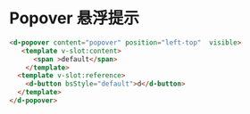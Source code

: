 # Popover 悬浮提示  


<d-popover content="default" position="left" popType="error">
<!-- 使用v-slot缩写#报错，可能是与markdown语法冲突了 -->
   <template v-slot:content>
      <span >default</span>
    </template>
  <template v-slot:reference>
    <d-button bsStyle="common">default</d-button>
  </template>
</d-popover>

```html
<d-popover content="popover" position="left-top"  visible>
   <template v-slot:content>
      <span >default</span>
    </template>
  <template v-slot:reference>
    <d-button bsStyle="default">d</d-button>
  </template>
</d-popover>
```